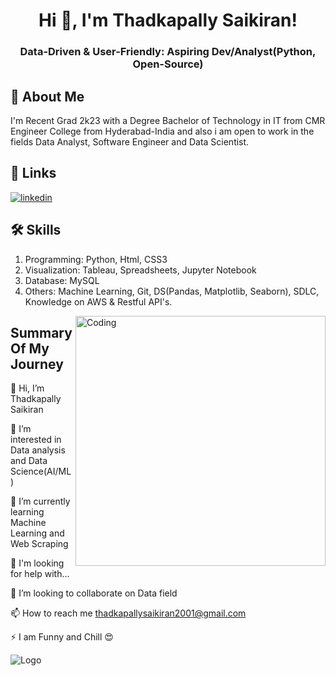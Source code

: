 
<h1 align="center">Hi 👋, I'm Thadkapally Saikiran!</h1>
<h3 align="center">Data-Driven & User-Friendly: Aspiring Dev/Analyst(Python, Open-Source)</h3>


## 🚀 About Me
I'm Recent Grad 2k23 with a Degree Bachelor of Technology in IT from CMR Engineer College from Hyderabad-India and also i am open to work in the fields Data Analyst, Software Engineer and Data Scientist.


## 🔗 Links

[![linkedin](https://img.shields.io/badge/linkedin-0A66C2?style=for-the-badge&logo=linkedin&logoColor=white)](https://www.linkedin.com/in/thadkapally-saikiran/)



## 🛠 Skills
1. Programming: Python, Html, CSS3
2. Visualization: Tableau, Spreadsheets, Jupyter Notebook
3. Database: MySQL
4. Others: Machine Learning, Git, DS(Pandas, Matplotlib, Seaborn), SDLC, Knowledge on AWS & Restful API's.

<img align="right" alt="Coding" width="400" src="https://media.tenor.com/rePDfDWO3XoAAAAd/hacking.gif">

## Summary Of My Journey
👋 Hi, I’m Thadkapally Saikiran

👀 I’m interested in Data analysis and Data Science(AI/ML)

🌱 I’m currently learning Machine Learning and Web Scraping

🤔 I'm looking for help with...

💞️ I’m looking to collaborate on Data field

📫 How to reach me thadkapallysaikiran2001@gmail.com

⚡️ I am Funny and Chill 😍



![Logo](https://github-readme-stats.vercel.app/api?username=Thadkapally-Saikiran&&show_icons=true&title_color=ffffff&icon_color=bb2acf&text_color=daf7dc&bg_color=151515)
